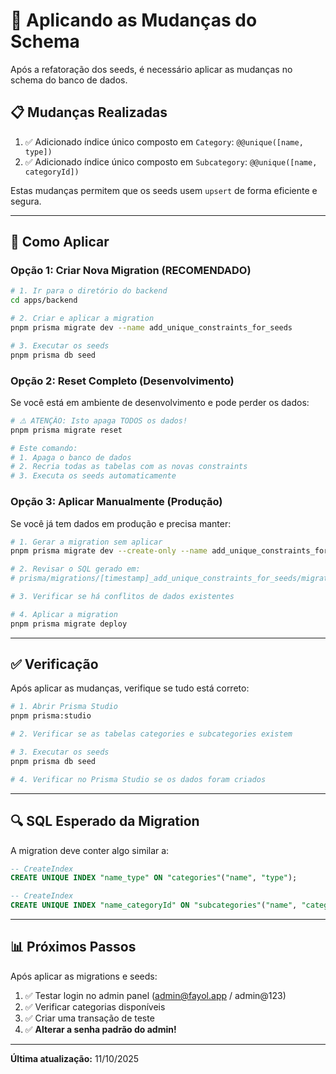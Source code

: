 # 🔄 Aplicando as Mudanças do Schema

Após a refatoração dos seeds, é necessário aplicar as mudanças no schema do banco de dados.

## 📋 Mudanças Realizadas

1. ✅ Adicionado índice único composto em `Category`: `@@unique([name, type])`
2. ✅ Adicionado índice único composto em `Subcategory`: `@@unique([name, categoryId])`

Estas mudanças permitem que os seeds usem `upsert` de forma eficiente e segura.

---

## 🚀 Como Aplicar

### Opção 1: Criar Nova Migration (RECOMENDADO)

```bash
# 1. Ir para o diretório do backend
cd apps/backend

# 2. Criar e aplicar a migration
pnpm prisma migrate dev --name add_unique_constraints_for_seeds

# 3. Executar os seeds
pnpm prisma db seed
```

### Opção 2: Reset Completo (Desenvolvimento)

Se você está em ambiente de desenvolvimento e pode perder os dados:

```bash
# ⚠️ ATENÇÃO: Isto apaga TODOS os dados!
pnpm prisma migrate reset

# Este comando:
# 1. Apaga o banco de dados
# 2. Recria todas as tabelas com as novas constraints
# 3. Executa os seeds automaticamente
```

### Opção 3: Aplicar Manualmente (Produção)

Se você já tem dados em produção e precisa manter:

```bash
# 1. Gerar a migration sem aplicar
pnpm prisma migrate dev --create-only --name add_unique_constraints_for_seeds

# 2. Revisar o SQL gerado em:
# prisma/migrations/[timestamp]_add_unique_constraints_for_seeds/migration.sql

# 3. Verificar se há conflitos de dados existentes

# 4. Aplicar a migration
pnpm prisma migrate deploy
```

---

## ✅ Verificação

Após aplicar as mudanças, verifique se tudo está correto:

```bash
# 1. Abrir Prisma Studio
pnpm prisma:studio

# 2. Verificar se as tabelas categories e subcategories existem

# 3. Executar os seeds
pnpm prisma db seed

# 4. Verificar no Prisma Studio se os dados foram criados
```

---

## 🔍 SQL Esperado da Migration

A migration deve conter algo similar a:

```sql
-- CreateIndex
CREATE UNIQUE INDEX "name_type" ON "categories"("name", "type");

-- CreateIndex
CREATE UNIQUE INDEX "name_categoryId" ON "subcategories"("name", "categoryId");
```

---

## 📊 Próximos Passos

Após aplicar as migrations e seeds:

1. ✅ Testar login no admin panel (admin@fayol.app / admin@123)
2. ✅ Verificar categorias disponíveis
3. ✅ Criar uma transação de teste
4. ✅ **Alterar a senha padrão do admin!**

---

**Última atualização:** 11/10/2025
